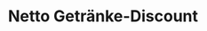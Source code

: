 ---
title: "Netto Getränke-Discount"
url: /fridingen-an-der-donau/netto-getraenke-discount/
shop: Getränke
---